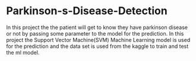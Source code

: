 # Parkinson-s-Disease-Detection
In this project the the patient will get to know they have parkinson disease or not by passing  some parameter to the model for the prediction.
In this project the  Support Vector Machine(SVM) Machine Learning model is used for the prediction and the data set is used from the kaggle to train and test the ml model.
